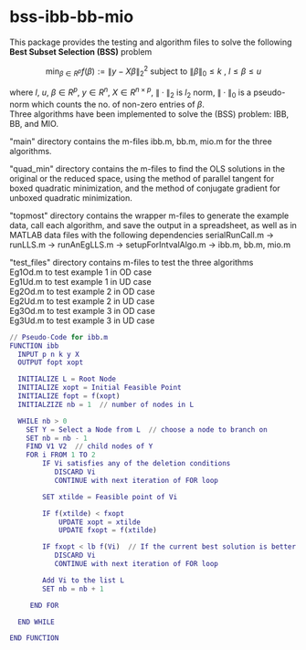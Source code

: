 # bss-ibb-bb-mio
This package provides the testing and algorithm files to solve the following **Best Subset Selection (BSS)** problem
```math
\min_{ \beta \in R^p} f(\beta):=\|y-X \beta \|_{2}^{2} \text{ subject to } \|\beta\|_{0}\leq k \text{ , } l\leq \beta \leq u
``` 
where $l$, $u$, $\beta \in R^p$, $y \in R^n$, $X \in R^{n \times p}$, $`\| \cdot \|_{2}`$ is $`l_{2}`$ norm, $`\|\cdot\|_{0}`$ is a pseudo-norm which counts the no. of non-zero entries of $`\beta`$.\
Three algorithms have been implemented to solve the (BSS) problem: IBB, BB, and MIO.

"main" directory
contains the m-files ibb.m, bb.m, mio.m for the three algorithms.

"quad_min" directory
contains the m-files to find the OLS solutions in the original or the reduced space, using the method of parallel tangent for boxed quadratic
minimization, and the method of conjugate gradient for unboxed quadratic minimization.

"topmost" directory
contains the wrapper m-files to generate the example data, call each algorithm, and save the output in a spreadsheet, as well as in MATLAB data files
with the following dependencies
serialRunCall.m -> runLLS.m -> runAnEgLLS.m -> setupForIntvalAlgo.m -> ibb.m, bb.m, mio.m

"test_files" directory
contains m-files to test the three algorithms  
Eg1Od.m to test example 1 in OD case\
Eg1Ud.m to test example 1 in UD case\
Eg2Od.m to test example 2 in OD case\
Eg2Ud.m to test example 2 in UD case\
Eg3Od.m to test example 3 in OD case\
Eg3Ud.m to test example 3 in UD case

```matlab
// Pseudo-Code for ibb.m
FUNCTION ibb
  INPUT p n k y X
  OUTPUT fopt xopt 

  INITIALIZE L = Root Node
  INITIALIZE xopt = Initial Feasible Point
  INITIALIZE fopt = f(xopt)
  INITIALZIZE nb = 1  // number of nodes in L

  WHILE nb > 0
    SET Y = Select a Node from L  // choose a node to branch on
    SET nb = nb - 1 
    FIND V1 V2  // child nodes of Y
    FOR i FROM 1 TO 2
        IF Vi satisfies any of the deletion conditions
           DISCARD Vi
           CONTINUE with next iteration of FOR loop

        SET xtilde = Feasible point of Vi

        IF f(xtilde) < fxopt
            UPDATE xopt = xtilde
            UPDATE fxopt = f(xtilde)

        IF fxopt < lb f(Vi)  // If the current best solution is better than the lower bound f(Vi)
           DISCARD Vi
           CONTINUE with next iteration of FOR loop

        Add Vi to the list L
        SET nb = nb + 1

     END FOR

  END WHILE

END FUNCTION
                                                                        
